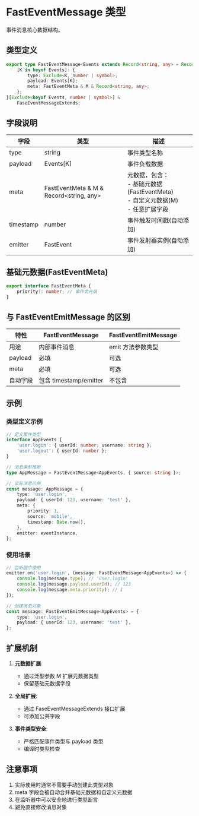 # FastEventMessage 类型

事件消息核心数据结构。

## 类型定义

```ts
export type FastEventMessage<Events extends Record<string, any> = Record<string, any>, M = any> = {
    [K in keyof Events]: {
        type: Exclude<K, number | symbol>;
        payload: Events[K];
        meta: FastEventMeta & M & Record<string, any>;
    };
}[Exclude<keyof Events, number | symbol>] &
    FaseEventMessageExtends;
```

## 字段说明

| 字段      | 类型                                    | 描述                                                                                 |
| --------- | --------------------------------------- | ------------------------------------------------------------------------------------ |
| type      | string                                  | 事件类型名称                                                                         |
| payload   | Events[K]                               | 事件负载数据                                                                         |
| meta      | FastEventMeta & M & Record<string, any> | 元数据，包含：<br>- 基础元数据(FastEventMeta)<br>- 自定义元数据(M)<br>- 任意扩展字段 |
| timestamp | number                                  | 事件触发时间戳(自动添加)                                                             |
| emitter   | FastEvent                               | 事件发射器实例(自动添加)                                                             |

## 基础元数据(FastEventMeta)

```ts
export interface FastEventMeta {
    priority?: number; // 事件优先级
}
```

## 与 FastEventEmitMessage 的区别

| 特性     | FastEventMessage       | FastEventEmitMessage |
| -------- | ---------------------- | -------------------- |
| 用途     | 内部事件消息           | emit 方法参数类型    |
| payload  | 必填                   | 可选                 |
| meta     | 必填                   | 可选                 |
| 自动字段 | 包含 timestamp/emitter | 不包含               |

## 示例

### 类型定义示例

```ts
// 定义事件类型
interface AppEvents {
    'user.login': { userId: number; username: string };
    'user.logout': { userId: number };
}

// 消息类型推断
type AppMessage = FastEventMessage<AppEvents, { source: string }>;

// 实际消息示例
const message: AppMessage = {
    type: 'user.login',
    payload: { userId: 123, username: 'test' },
    meta: {
        priority: 1,
        source: 'mobile',
        timestamp: Date.now(),
    },
    emitter: eventInstance,
};
```

### 使用场景

```ts
// 监听器中使用
emitter.on('user.login', (message: FastEventMessage<AppEvents>) => {
    console.log(message.type); // 'user.login'
    console.log(message.payload.userId); // 123
    console.log(message.meta.priority); // 1
});

// 创建消息对象
const message: FastEventEmitMessage<AppEvents> = {
    type: 'user.login',
    payload: { userId: 123, username: 'test' },
};
```

## 扩展机制

1. **元数据扩展**:

    - 通过泛型参数 M 扩展元数据类型
    - 保留基础元数据字段

2. **全局扩展**:

    - 通过 FaseEventMessageExtends 接口扩展
    - 可添加公共字段

3. **事件类型安全**:
    - 严格匹配事件类型与 payload 类型
    - 编译时类型检查

## 注意事项

1. 实际使用时通常不需要手动创建此类型对象
2. meta 字段会被自动合并基础元数据和自定义元数据
3. 在监听器中可以安全地进行类型断言
4. 避免直接修改消息对象
